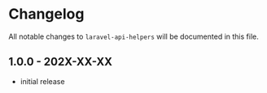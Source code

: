 # Changelog

All notable changes to `laravel-api-helpers` will be documented in this file.

## 1.0.0 - 202X-XX-XX

- initial release
